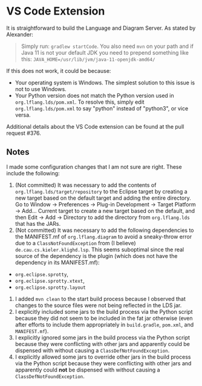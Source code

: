 # VS Code Extension
It is straightforward to build the Language and Diagram Server. As stated by Alexander:
> Simply run: `gradlew startCode`. You also need `mvn` on your path and if Java 11 is not your default JDK you need to prepend something like this: `JAVA_HOME=/usr/lib/jvm/java-11-openjdk-amd64/`

If this does not work, it could be because:
* Your operating system is Windows. The simplest solution to this issue is not to use Windows.
* Your Python version does not match the Python version used in `org.lflang.lds/pom.xml`. To resolve this, simply edit `org.lflang.lds/pom.xml` to say "python" instead of "python3", or vice versa.

Additional details about the VS Code extension can be found at the pull request #376.

## Notes
I made some configuration changes that I am not sure are right. These include the following:
1. (Not committed) It was necessary to add the contents of `org.lflang.lds/target/repository` to the Eclipse target by creating a new target based on the default target and adding the entire directory. Go to Window -> Preferences -> Plug-in Development -> Target Platform -> Add... Current target to create a new target based on the default, and then Edit -> Add -> Directory to add the directory from `org.lflang.lds` that has the JARs.
1. (Not committed) It was necessary to add the following dependencies to the MANIFEST.mf of `org.lflang.diagram` to avoid a sneaky-throw error due to a `ClassNotFoundException` from (I believe) `de.cau.cs.kieler.klighd.lsp`. This seems suboptimal since the real source of the dependency is the plugin (which does not have the dependency in its MANIFEST.mf):
  * `org.eclipse.sprotty`,
  * `org.eclipse.sprotty.xtext`,
  * `org.eclipse.sprotty.layout`
1. I added `mvn clean` to the start build process because I observed that changes to the source files were not being reflected in the LDS jar.
1. I explicitly included some jars to the build process via the Python script because they did not seem to be included in the fat jar otherwise (even after efforts to include them appropriately in `build.gradle`, `pom.xml`, and `MANIFEST.mf`).
1. I explicitly ignored some jars in the build process via the Python script because they were conflicting with other jars and apparently could be dispensed with without causing a `ClassDefNotFoundException`.
1. I explicitly allowed some jars to override other jars in the build process via the Python script because they were conflicting with other jars and apparently could **not** be dispensed with without causing a `ClassDefNotFoundException`.
